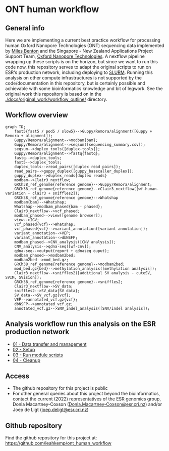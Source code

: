 # ONT human workflow

## General info

Here we are implementing a current best practice workflow for processing human Oxford Nanopore Technologies (ONT) sequencing data implemented by [Miles Benton](https://github.com/sirselim) and the Singapore - New Zealand Applications Project Support Team, [Oxford Nanopore Technologies](https://github.com/nanoporetech). A nextflow pipeline wrapping up these scripts is on the horizon, but since we want to run this code now, this repository serves to adapt the original scripts to run on ESR's production network, including deploying to [SLURM](https://slurm.schedmd.com/overview.html). Running this analysis on other compute infrastructures is not supported by the code/documentation in this repository, but is certainly possible and achievable with some bioinformatics knowledge and bit of legwork. See the original work this repository is based on in the [./docs/original_work/workflow_outline/](./docs/original_work/workflow_outline/) directory.

## Workflow overview

```mermaid
graph TD;
    fast5{fast5 / pod5 / slow5}-->Guppy/Remora/alignment([Guppy + Remora + alignment]);
    Guppy/Remora/alignment-->modbam{bam};
    Guppy/Remora/alignment-->seqsum([sequencing_summary.csv]);
    seqsum-->duplex_tools([duplex-tools]);
    Guppy/Remora/alignment-->fastq{fastq};
    fastq-->duplex_tools;
    fast5-->duplex_tools;
    duplex_tools-->read_pairs([duplex read pairs]);
    read_pairs-->guppy_duplex([guppy_basecaller_duplex]);
    guppy_duplex-->duplex_reads{duplex reads}
    modbam-->Clair3_nextflow;
    GRCh38_ref_genome{reference genome}-->Guppy/Remora/alignment;
    GRCh38_ref_genome{reference genome}-->Clair3_nextflow([wf-human-variation - clair3 + sniffles2]);
    GRCh38_ref_genome{reference genome}-->Whatshap
    modbam{bam}-->Whatshap;
    Whatshap-->modbam_phased{bam - phased};
    Clair3_nextflow-->vcf_phased;
    modbam_phased-->view([genome browser]);
    view-->IGV;
    vcf_phased{vcf}-->Whatshap;
    vcf_phased{vcf}-->variant_annotation([variant annotation]);
    variant_annotation-->VEP;
    variant_annotation-->dbNSFP;
    modbam_phased-->CNV_analysis([CNV analysis]);
    CNV_analysis-->qdna-seq([wf-cnv]);
    qdna-seq-->output(report + qdnaseq ouput);
    modbam_phased-->modbam2bed;
    modbam2bed-->mod_bed.gz;
    GRCh38_ref_genome{reference genome}-->modbam2bed;
    mod_bed.gz{bed}-->methylation_analysis([methylation analysis]);
    Clair3_nextflow-->sniffles2([additional SV analysis - cuteSV, SVIM, SVision]);
    GRCh38_ref_genome{reference genome}-->sniffles2;
    Clair3_nextflow-->SV_data;
    sniffles2-->SV_data{SV data};
    SV_data-->SV_vcf.gz{vcf};
    VEP-->annotated_vcf.gz{vcf};
    dbNSFP-->annotated_vcf.gz;
    annotated_vcf.gz-->SNV_indel_analysis([SNV/indel analysis]);
```

## Analysis workflow run this analysis on the ESR production network

- [01 - Data transfer and management](https://github.com/leahkemp/ont_human_workflow/blob/main/docs/analysis_docs/01_data_transfer_and_management.md)
- [02 - Setup](https://github.com/leahkemp/ont_human_workflow/blob/main/docs/analysis_docs/02_setup.md)
- [03 - Run module scripts](https://github.com/leahkemp/ont_human_workflow/blob/main/docs/analysis_docs/03_run_module_scripts.md)
- [04 - Cleanup](https://github.com/leahkemp/ont_human_workflow/blob/main/docs/analysis_docs/04_cleanup.md)

## Access

- The github repository for this project is public
- For other general queries about this project beyond the bioinformatics, contact the current (2022) representatives of the ESR genomics group, Donia Macartney-Coxson (Donia.Macartney-Coxson@esr.cri.nz) and/or Joep de Ligt (joep.deligt@esr.cri.nz)

## Github repository

Find the github repository for this project at: https://github.com/leahkemp/ont_human_workflow
